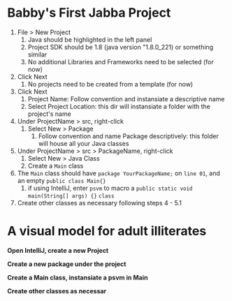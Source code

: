 # Babby's First Jabba Project

1. File > New Project
    1. Java should be highlighted in the left panel
    2. Project SDK should be 1.8 (java version "1.8.0_221) or something similar
    3. No additional Libraries and Frameworks need to be selected (for now)
2. Click Next
    1. No projects need to be created from a template (for now)
3. Click Next
    1. Project Name: Follow convention and instansiate a descriptive name
    2. Select Project Location: this dir will instansiate a folder with the project's name
4.  Under ProjectName > src, right-click 
    1. Select New > Package
        1. Follow convention and name Package descriptively: this folder will house all your Java classes
5. Under ProjectName > src > PackageName, right-click
    1. Select New > Java Class
    1. Create a `Main` class
6. The `Main` class should have `package YourPackageName;` on `line 01`, and an empty `public class Main{}`
    1. if using IntelliJ, enter `psvm` to macro a `public static void main(String[] args) {}` `class`
7. Create other classes as necessary following steps 4 - 5.1

# A visual model for adult illiterates

**Open IntelliJ, create a new Project**

**Create a new package under the project**

**Create a Main class, instansiate a psvm in Main**

**Create other classes as necessar**